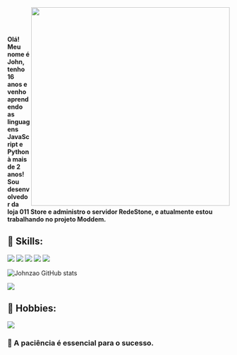 
<img align="right" height="450em" src="https://i.imgur.com/ft0cItf.png"/>
<h1 align="left"><img src="https://raw.githubusercontent.com/kaueMarques/kaueMarques/master/hi.gif" width="5px"></h1>

#### Olá! Meu nome é John, tenho 16 anos e venho aprendendo as linguagens JavaScript e Python à mais de 2 anos! Sou desenvolvedor da loja 011 Store e administro o servidor RedeStone, e atualmente estou trabalhando no projeto Moddem.

## 📄 Skills:
![](https://img.shields.io/badge/Python-14354C?style=for-the-badge&logo=python&logoColor=white) ![](https://img.shields.io/badge/JavaScript-323330?style=for-the-badge&logo=javascript&logoColor=F7DF1E) ![](https://img.shields.io/badge/Node.js-43853D?style=for-the-badge&logo=node.js&logoColor=white) 
![](https://img.shields.io/badge/MongoDB-4EA94B?style=for-the-badge&logo=mongodb&logoColor=white) ![](https://img.shields.io/badge/SQLite-07405E?style=for-the-badge&logo=sqlite&logoColor=white)

![Johnzao GitHub stats](https://github-readme-stats.vercel.app/api?username=Johnzao&show_icons=true&theme=dark)

![](https://github-readme-stats.vercel.app/api/top-langs/?username=Johnzao&theme=dark)
## 📌 Hobbies:

![](https://img.shields.io/badge/Adobe%20Photoshop-31A8FF?style=for-the-badge&logo=Adobe%20Photoshop&logoColor=black)


### 📝 A paciência é essencial para o sucesso.
